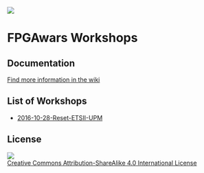 ![](https://github.com/FPGAwars/workshops/raw/master/wiki/FPGAwars-workshops-01.jpg)

# FPGAwars Workshops

## Documentation

[Find more information in the wiki](https://github.com/FPGAwars/workshops/wiki)

## List of Workshops

* [2016-10-28-Reset-ETSII-UPM](2016-10-28-Reset-ETSII-UPM)

## License

![](https://github.com/FPGAwars/workshops/raw/master/wiki/attribution-share-alike-creative-commons-license.png)  
[Creative Commons Attribution-ShareAlike 4.0 International License](http://creativecommons.org/licenses/by-sa/4.0/)
